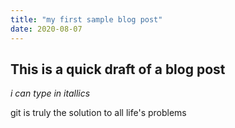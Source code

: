 ```yaml
---
title: "my first sample blog post"
date: 2020-08-07
---
```


## This is a quick draft of a blog post

_i can type in itallics_

git is truly the solution to all life's problems
